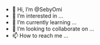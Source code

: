 - 👋 Hi, I’m @SebyOmi
- 👀 I’m interested in ...
- 🌱 I’m currently learning ...
- 💞️ I’m looking to collaborate on ...
- 📫 How to reach me ...

<!---
SebyOmi/SebyOmi is a ✨ special ✨ repository because its `README.md` (this file) appears on your GitHub profile.
You can click the Preview link to take a look at your changes.
--->
